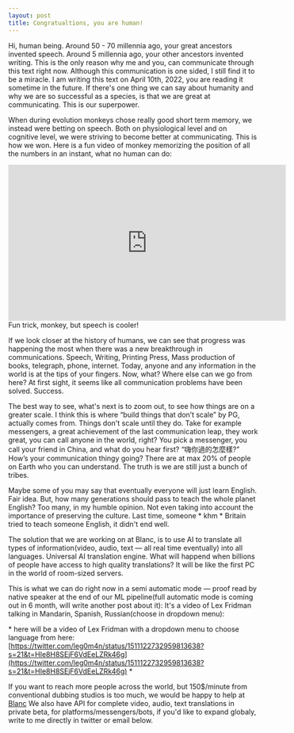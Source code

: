 ```yaml
---
layout: post
title: Congratualtions, you are human! 
---
```


Hi, human being. Around 50 - 70 millennia ago, your great ancestors invented speech. Around 5 millennia ago, your other ancestors invented writing. This is the only reason why me and you, can communicate through this text right now. Although this communication is one sided, I still find it to be a miracle. I am writing this text on April 10th, 2022, you are reading it sometime in the future. If there's one thing we can say about humanity and why we are so successful as a species, is that we are great at communicating. This is our superpower.

When during evolution monkeys chose really good short term memory, we instead were betting on speech. Both on physiological level and on cognitive level, we were striving to become better at communicating. This is how we won. Here is a fun video of monkey memorizing the position of all the numbers in an instant, what no human can do:

<iframe width="560" height="315" src="https://www.youtube.com/embed/ravykEih1rE" title="YouTube video player" frameborder="0" allow="accelerometer; autoplay; clipboard-write; encrypted-media; gyroscope; picture-in-picture" allowfullscreen></iframe>
Fun trick, monkey, but speech is cooler!

If we look closer at the history of humans, we can see that progress was happening the most when there was a new breakthrough in communications. Speech, Writing, Printing Press, Mass production of books, telegraph, phone, internet. Today, anyone and any information in the world is at the tips of your fingers. Now, what? Where else can we go from here? At first sight, it seems like all communication problems have been solved. Success.

The best way to see, what's next is to zoom out, to see how things are on a greater scale. I think this is where “build things that don’t scale” by PG, actually comes from. Things don't scale until they do. Take for example messengers, a great achievement of the last communication leap, they work great, you can call anyone in the world, right? You pick a messenger, you call your friend in China, and what do you hear first? “嗨你過的怎麼樣?” How’s your communication thingy going? There are at max 20% of people on Earth who you can understand. The truth is we are still just a bunch of tribes.

Maybe some of you may say that eventually everyone will just learn English. Fair idea. But, how many generations should pass to teach the whole planet English? Too many, in my humble opinion. Not even taking into account the importance of preserving the culture. Last time, someone \* khm \* Britain tried to teach someone English, it didn't end well. 

The solution that we are working on at Blanc, is to use AI to translate all types of information(video, audio, text — all real time eventually) into all languages. Universal AI translation engine. What will happend when billions of people have access to high quality translations? It will be like the first PC in the world of room-sized servers. 

This is what we can do right now in a semi automatic mode — proof read by native speaker at the end of our ML pipeline(full automatic mode is coming out in 6 month, will write another post about it):
It's a video of Lex Fridman talking in Mandarin, Spanish, Russian(choose in dropdown menu):

\* here will be a video of Lex Fridman with a dropdown menu to choose language from here: [https://twitter.com/leg0m4n/status/1511122732959813638?s=21&t=HIe8H8SEjF6VdEeLZRk46g](https://twitter.com/leg0m4n/status/1511122732959813638?s=21&t=HIe8H8SEjF6VdEeLZRk46g) \*

If you want to reach more people across the world, but 150$/minute from conventional dubbing studios is too much, we would be happy to help at [Blanc](https://useblanc.com)
We also have API for complete video, audio, text translations in private beta, for platforms/messengers/bots, if you'd like to expand globaly, write to me directly in twitter or email below.







